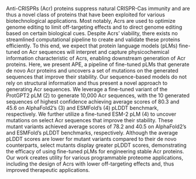 Anti-CRISPRs (Acr) proteins suppress natural CRISPR-Cas immunity and are thus a novel class of proteins that have been exploited for various biotechnological applications. Most notably, Acrs are used to optimize genome editing to limit off-targeting effects and to direct genome editing based on certain biological cues. Despite Acrs’ viability, there exists no streamlined computational pipeline to create and validate these proteins efficiently. To this end, we expect that protein language models (pLMs) fine-tuned on Acr sequences will interpret and capture physicochemical information characteristic of Acrs, enabling downstream generation of Acr proteins. Here, we present APE, a pipeline of fine-tuned pLMs that generate de novo Acr proteins and uncovers a set of mutations on the generated sequences that improve their stability. Our sequence-based models do not rely on structural information and thus present a novel approach to generating Acr sequences. We leverage a fine-tuned variant of the ProtGPT2 pLM (2) to generate 10,000 Acr sequences, with the 10 generated sequences of highest confidence achieving average scores of 80.3 and 45.6 on AlphaFold2’s (3) and ESMFold’s (4) pLDDT benchmark, respectively. We further utilize a fine-tuned ESM-2 pLM (4) to uncover mutations on select Acr sequences that improve their stability. These mutant variants achieved average scores of 78.2 and 40.5 on AlphaFold2’s and ESMFold’s pLDDT benchmarks, respectively. Although the average pLDDT scores are lower for mutant variants compared to their de novo counterparts, select mutants display greater pLDDT scores, demonstrating the efficacy of using fine-tuned pLMs for engineering stable Acr proteins. Our work creates utility for various programmable proteome applications, including the design of Acrs with lower off-targeting effects and, thus improved therapeutic applications.
